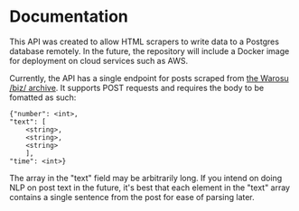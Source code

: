 # Documentation

This API was created to allow HTML scrapers to write data to a Postgres database remotely. In the future, the repository will include a Docker image for deployment on cloud services such as AWS.

Currently, the API has a single endpoint for posts scraped from [the Warosu /biz/ archive](https://warosu.org/biz). It supports POST requests and requires the body to be fomatted as such:

```
{"number": <int>,
"text": [
    <string>,
    <string>,
    <string>
    ],
"time": <int>}
```
The array in the "text" field may be arbitrarily long. If you intend on doing NLP on post text in the future, it's best that each element in the "text" array contains a single sentence from the post for ease of parsing later.
